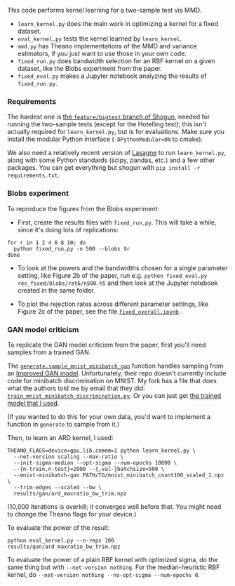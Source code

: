 This code performs kernel learning for a two-sample test via MMD.

- `learn_kernel.py` does the main work in optimizing a kernel for a fixed dataset.
- `eval_kernel.py` tests the kernel learned by `learn_kernel`.
- `mmd.py` has Theano implementations of the MMD and variance estimators, if you just want to use those in your own code.
- `fixed_run.py` does bandwidth selection for an RBF kernel on a given dataset, like the Blobs experiment from the paper.
- `fixed_eval.py` makes a Jupyter notebook analyzing the results of `fixed_run.py`.

### Requirements

The hardest one is [the `feature/bigtest` branch of Shogun](https://github.com/shogun-toolbox/shogun/tree/feature/bigtest), needed for running the two-sample tests (except for the Hotelling test); this isn't actually required for `learn_kernel.py`, but is for evaluations. Make sure you install the modular Python interface (`-DPythonModular=ON` to cmake).

We also need a relatively recent version of [Lasagne](http://lasagne.readthedocs.io/en/latest/user/installation.html) to run `learn_kernel.py`, along with some Python standards (scipy, pandas, etc.) and a few other packages. You can get everything but shogun with `pip install -r requirements.txt`.


### Blobs experiment

To reproduce the figures from the Blobs experiment:

- First, create the results files with `fixed_run.py`. This will take a while, since it's doing lots of replications:

```
for r in 1 2 4 6 8 10; do
  python fixed_run.py -n 500 --blobs $r
done
```

- To look at the powers and the bandwidths chosen for a single parameter setting, like Figure 2b of the paper, run e.g. `python fixed_eval.py res_fixed/blobs/rat6/n500.h5` and then look at the Jupyter notebook created in the same folder.

- To plot the rejection rates across different parameter settings, like Figure 2c of the paper, see the file [`fixed_overall.ipynb`](fixed_overall.ipynb).


### GAN model criticism

To replicate the GAN model criticism from the paper, first you'll need samples from a trained GAN.

The [`generate.sample_mnist_minibatch_gan`](generate.py#L136) function handles sampling from an [Improved GAN model](https://github.com/openai/improved-gan). Unfortunately, their repo doesn't currently include code for minibatch discrimination on MNIST. My fork has a file that does what the authors told me by email that they did: [`train_mnist_minibatch_discrimination.py`](https://github.com/dougalsutherland/improved-gan/blob/mnist-minibatch/mnist_svhn_cifar10/train_mnist_minibatch_discrimination.py). Or you can just get [the trained model that I used](https://github.com/dougalsutherland/improved-gan/blob/mnist-minibatch-with-model/mnist_svhn_cifar10/mnist_minibatch_count100_scaled_1.npz?raw=true).

(If you wanted to do this for your own data, you'd want to implement a function in `generate` to sample from it.)

Then, to learn an ARD kernel, I used:
```
THEANO_FLAGS=device=gpu,lib.cnmem=1 python learn_kernel.py \
  --net-version scaling --max-ratio \
  --init-sigma-median --opt-sigma --num-epochs 10000 \
  --{n-train,n-test}=2000 --{,val-}batchsize=500 \
  --mnist-minibatch-gan PATH/TO/mnist_minibatch_count100_scaled_1.npz \
  --trim-edges --scaled --bw \
  results/gan/ard_maxratio_bw_trim.npz
```
(10,000 iterations is overkill; it converges well before that. You might need to change the Theano flags for your device.)

To evaluate the power of the result:
```
python eval_kernel.py --n-reps 100 results/gan/ard_maxratio_bw_trim.npz
```

To evaluate the power of a plain RBF kernel with optimized sigma, do the same thing but with `--net-version nothing`. For the median-heuristic RBF kernel, do `--net-version nothing --no-opt-sigma --num-epochs 0`.
